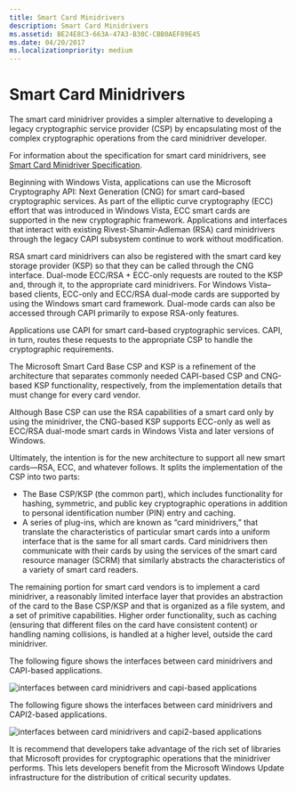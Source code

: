 ```yaml
---
title: Smart Card Minidrivers
description: Smart Card Minidrivers
ms.assetid: BE24E8C3-663A-47A3-B30C-CBB0AEF89E45
ms.date: 04/20/2017
ms.localizationpriority: medium
---
```


# Smart Card Minidrivers


The smart card minidriver provides a simpler alternative to developing a legacy cryptographic service provider (CSP) by encapsulating most of the complex cryptographic operations from the card minidriver developer.

For information about the specification for smart card minidrivers, see [Smart Card Minidriver Specification](https://msdn.microsoft.com/library/windows/hardware/dn631754).

Beginning with Windows Vista, applications can use the Microsoft Cryptography API: Next Generation (CNG) for smart card–based cryptographic services. As part of the elliptic curve cryptography (ECC) effort that was introduced in Windows Vista, ECC smart cards are supported in the new cryptographic framework. Applications and interfaces that interact with existing Rivest-Shamir-Adleman (RSA) card minidrivers through the legacy CAPI subsystem continue to work without modification.

RSA smart card minidrivers can also be registered with the smart card key storage provider (KSP) so that they can be called through the CNG interface. Dual-mode ECC/RSA + ECC-only requests are routed to the KSP and, through it, to the appropriate card minidrivers. For Windows Vista–based clients, ECC-only and ECC/RSA dual-mode cards are supported by using the Windows smart card framework. Dual-mode cards can also be accessed through CAPI primarily to expose RSA-only features.

Applications use CAPI for smart card–based cryptographic services. CAPI, in turn, routes these requests to the appropriate CSP to handle the cryptographic requirements.

The Microsoft Smart Card Base CSP and KSP is a refinement of the architecture that separates commonly needed CAPI-based CSP and CNG-based KSP functionality, respectively, from the implementation details that must change for every card vendor.

Although Base CSP can use the RSA capabilities of a smart card only by using the minidriver, the CNG-based KSP supports ECC-only as well as ECC/RSA dual-mode smart cards in Windows Vista and later versions of Windows.

Ultimately, the intention is for the new architecture to support all new smart cards—RSA, ECC, and whatever follows. It splits the implementation of the CSP into two parts:

-   The Base CSP/KSP (the common part), which includes functionality for hashing, symmetric, and public key cryptographic operations in addition to personal identification number (PIN) entry and caching.
-   A series of plug-ins, which are known as “card minidrivers,” that translate the characteristics of particular smart cards into a uniform interface that is the same for all smart cards. Card minidrivers then communicate with their cards by using the services of the smart card resource manager (SCRM) that similarly abstracts the characteristics of a variety of smart card readers.

The remaining portion for smart card vendors is to implement a card minidriver, a reasonably limited interface layer that provides an abstraction of the card to the Base CSP/KSP and that is organized as a file system, and a set of primitive capabilities. Higher order functionality, such as caching (ensuring that different files on the card have consistent content) or handling naming collisions, is handled at a higher level, outside the card minidriver.

The following figure shows the interfaces between card minidrivers and CAPI-based applications.

![interfaces between card minidrivers and capi-based applications](images/capiinterface.png)

The following figure shows the interfaces between card minidrivers and CAPI2-based applications.

![interfaces between card minidrivers and capi2-based applications](images/capi2interface.png)

It is recommend that developers take advantage of the rich set of libraries that Microsoft provides for cryptographic operations that the minidriver performs. This lets developers benefit from the Microsoft Windows Update infrastructure for the distribution of critical security updates.

 

 






